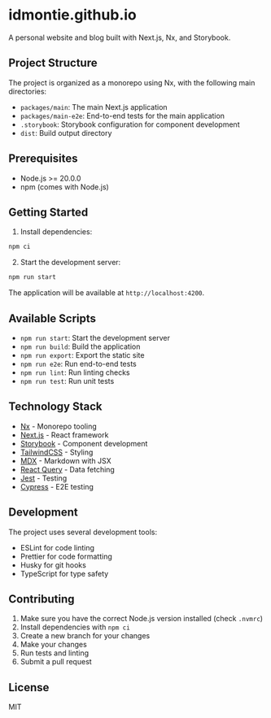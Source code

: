 # idmontie.github.io

A personal website and blog built with Next.js, Nx, and Storybook.

## Project Structure

The project is organized as a monorepo using Nx, with the following main directories:

- `packages/main`: The main Next.js application
- `packages/main-e2e`: End-to-end tests for the main application
- `.storybook`: Storybook configuration for component development
- `dist`: Build output directory

## Prerequisites

- Node.js >= 20.0.0
- npm (comes with Node.js)

## Getting Started

1. Install dependencies:

```bash
npm ci
```

2. Start the development server:

```bash
npm run start
```

The application will be available at `http://localhost:4200`.

## Available Scripts

- `npm run start`: Start the development server
- `npm run build`: Build the application
- `npm run export`: Export the static site
- `npm run e2e`: Run end-to-end tests
- `npm run lint`: Run linting checks
- `npm run test`: Run unit tests

## Technology Stack

- [Nx](https://nx.dev) - Monorepo tooling
- [Next.js](https://nextjs.org) - React framework
- [Storybook](https://storybook.js.org) - Component development
- [TailwindCSS](https://tailwindcss.com) - Styling
- [MDX](https://mdxjs.com) - Markdown with JSX
- [React Query](https://tanstack.com/query) - Data fetching
- [Jest](https://jestjs.io) - Testing
- [Cypress](https://www.cypress.io) - E2E testing

## Development

The project uses several development tools:

- ESLint for code linting
- Prettier for code formatting
- Husky for git hooks
- TypeScript for type safety

## Contributing

1. Make sure you have the correct Node.js version installed (check `.nvmrc`)
2. Install dependencies with `npm ci`
3. Create a new branch for your changes
4. Make your changes
5. Run tests and linting
6. Submit a pull request

## License

MIT
